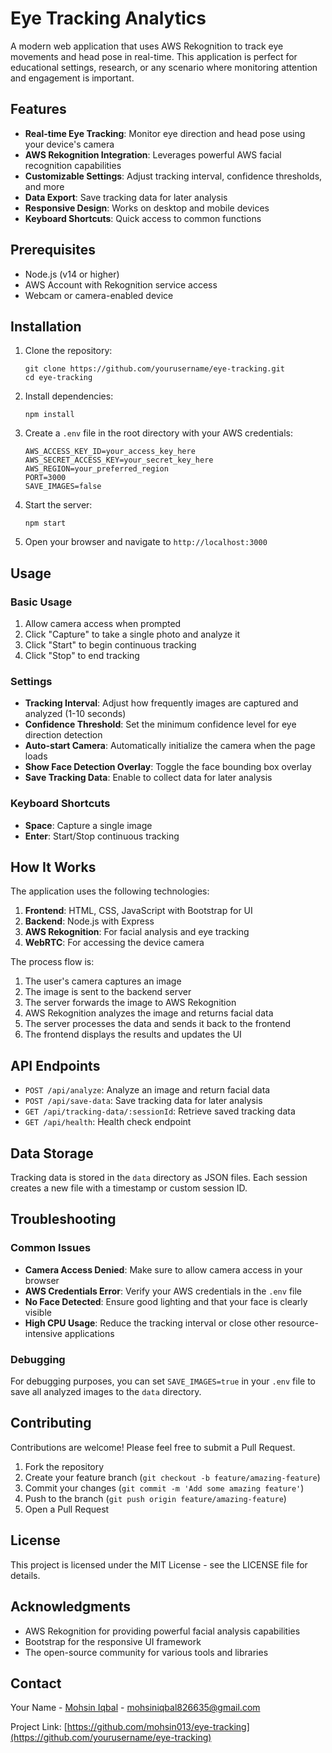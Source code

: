 # Eye Tracking Analytics

A modern web application that uses AWS Rekognition to track eye movements and head pose in real-time. This application is perfect for educational settings, research, or any scenario where monitoring attention and engagement is important.


## Features

- **Real-time Eye Tracking**: Monitor eye direction and head pose using your device's camera
- **AWS Rekognition Integration**: Leverages powerful AWS facial recognition capabilities
- **Customizable Settings**: Adjust tracking interval, confidence thresholds, and more
- **Data Export**: Save tracking data for later analysis
- **Responsive Design**: Works on desktop and mobile devices
- **Keyboard Shortcuts**: Quick access to common functions

## Prerequisites

- Node.js (v14 or higher)
- AWS Account with Rekognition service access
- Webcam or camera-enabled device

## Installation

1. Clone the repository:
   ```
   git clone https://github.com/yourusername/eye-tracking.git
   cd eye-tracking
   ```

2. Install dependencies:
   ```
   npm install
   ```

3. Create a `.env` file in the root directory with your AWS credentials:
   ```
   AWS_ACCESS_KEY_ID=your_access_key_here
   AWS_SECRET_ACCESS_KEY=your_secret_key_here
   AWS_REGION=your_preferred_region
   PORT=3000
   SAVE_IMAGES=false
   ```

4. Start the server:
   ```
   npm start
   ```

5. Open your browser and navigate to `http://localhost:3000`

## Usage

### Basic Usage

1. Allow camera access when prompted
2. Click "Capture" to take a single photo and analyze it
3. Click "Start" to begin continuous tracking
4. Click "Stop" to end tracking

### Settings

- **Tracking Interval**: Adjust how frequently images are captured and analyzed (1-10 seconds)
- **Confidence Threshold**: Set the minimum confidence level for eye direction detection
- **Auto-start Camera**: Automatically initialize the camera when the page loads
- **Show Face Detection Overlay**: Toggle the face bounding box overlay
- **Save Tracking Data**: Enable to collect data for later analysis

### Keyboard Shortcuts

- **Space**: Capture a single image
- **Enter**: Start/Stop continuous tracking

## How It Works

The application uses the following technologies:

1. **Frontend**: HTML, CSS, JavaScript with Bootstrap for UI
2. **Backend**: Node.js with Express
3. **AWS Rekognition**: For facial analysis and eye tracking
4. **WebRTC**: For accessing the device camera

The process flow is:

1. The user's camera captures an image
2. The image is sent to the backend server
3. The server forwards the image to AWS Rekognition
4. AWS Rekognition analyzes the image and returns facial data
5. The server processes the data and sends it back to the frontend
6. The frontend displays the results and updates the UI

## API Endpoints

- `POST /api/analyze`: Analyze an image and return facial data
- `POST /api/save-data`: Save tracking data for later analysis
- `GET /api/tracking-data/:sessionId`: Retrieve saved tracking data
- `GET /api/health`: Health check endpoint

## Data Storage

Tracking data is stored in the `data` directory as JSON files. Each session creates a new file with a timestamp or custom session ID.

## Troubleshooting

### Common Issues

- **Camera Access Denied**: Make sure to allow camera access in your browser
- **AWS Credentials Error**: Verify your AWS credentials in the `.env` file
- **No Face Detected**: Ensure good lighting and that your face is clearly visible
- **High CPU Usage**: Reduce the tracking interval or close other resource-intensive applications

### Debugging

For debugging purposes, you can set `SAVE_IMAGES=true` in your `.env` file to save all analyzed images to the `data` directory.

## Contributing

Contributions are welcome! Please feel free to submit a Pull Request.

1. Fork the repository
2. Create your feature branch (`git checkout -b feature/amazing-feature`)
3. Commit your changes (`git commit -m 'Add some amazing feature'`)
4. Push to the branch (`git push origin feature/amazing-feature`)
5. Open a Pull Request

## License

This project is licensed under the MIT License - see the LICENSE file for details.

## Acknowledgments

- AWS Rekognition for providing powerful facial analysis capabilities
- Bootstrap for the responsive UI framework
- The open-source community for various tools and libraries

## Contact

Your Name - [Mohsin Iqbal](https://linkedin.com/in/mohsin-iqbal-424336237) - mohsiniqbal826635@gmail.com

Project Link: [https://github.com/mohsin013/eye-tracking](https://github.com/yourusername/eye-tracking) 